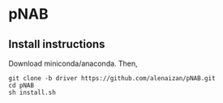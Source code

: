 # pNAB

## Install instructions
Download miniconda/anaconda. Then,
```
git clone -b driver https://github.com/alenaizan/pNAB.git
cd pNAB
sh install.sh 
```
